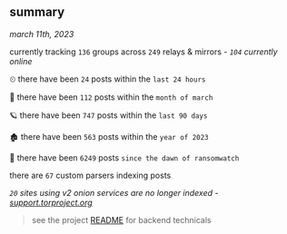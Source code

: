 
## summary
_march 11th, 2023_

currently tracking `136` groups across `249` relays & mirrors - _`104` currently online_

⏲ there have been `24` posts within the `last 24 hours`

🦈 there have been `112` posts within the `month of march`

🪐 there have been `747` posts within the `last 90 days`

🏚 there have been `563` posts within the `year of 2023`

🦕 there have been `6249` posts `since the dawn of ransomwatch`

there are `67` custom parsers indexing posts

_`20` sites using v2 onion services are no longer indexed - [support.torproject.org](https://support.torproject.org/onionservices/v2-deprecation/)_

> see the project [README](https://github.com/joshhighet/ransomwatch#ransomwatch--) for backend technicals
